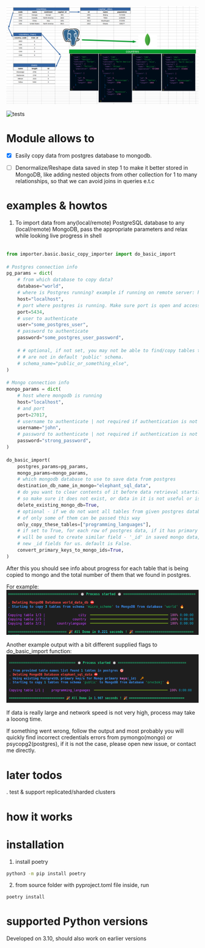 ![Postgres to Mongo image](static/postgres_to_mongo_image.png 'Postgres to Mongo image')

![tests](https://github.com/Tornike-Skhulukhia/postgres-to-mongo-importer/actions/workflows/main.yml/badge.svg)

# Module allows to

- [x] Easily copy data from postgres database to mongodb.

- [ ] Denormalize/Reshape data saved in step 1 to make it better stored in MongoDB, like adding nested objects from other collection for 1 to many relationships, so that we can avoid joins in queries e.t.c

# examples & howtos

1. To import data from any(local/remote) PostgreSQL database to any (local/remote) MongoDB, pass the appropriate parameters and relax while looking live progress in shell

```python

from importer.basic.basic_copy_importer import do_basic_import

# Postgres connection info
pg_params = dict(
    # from which database to copy data?
    database="world",
    # where is Postgres running? example if running on remote server: http://your_server_ip_address_or_domain
    host="localhost",
    # port where postgres is running. Make sure port is open and accessible from your PC
    port=5434,
    # user to authenticate
    user="some_postgres_user",
    # password to authenticate
    password="some_postgres_user_password",

    # # optional, if not set, you may not be able to find/copy tables that you need if they
    # # are not in default 'public' schema.
    # schema_name="public_or_something_else",
)

# Mongo connection info
mongo_params = dict(
    # host where mongodb is running
    host="localhost",
    # and port
    port=27017,
    # username to authenticate | not required if authentication is not needed
    username="john",
    # password to authenticate | not required if authentication is not needed
    password="strong_password",
)

do_basic_import(
    postgres_params=pg_params,
    mongo_params=mongo_params,
    # which mongodb database to use to save data from postgres
    destination_db_name_in_mongo="elephant_sql_data",
    # do you want to clear contents of it before data retrieval starts? default is True,
    # so make sure it does not exist, or data in it is not useful or is backuped up
    delete_existing_mongo_db=True,
    # optional - if we do not want all tables from given postgres database and schema, list
    # of only some of them can be passed this way
    only_copy_these_tables=["programming_languages"],
    # if set to True, for each row of postgres data, if it has primary key/keys, this key/keys
    # will be used to create similar field - '_id' in saved mongo data, so mongo will not autocreate
    # new _id fields for us. default is False.
    convert_primary_keys_to_mongo_ids=True,
)

```

After this you should see info about progress for each table that is being copied to mongo and the total number of them that we found in postgres.

For example:
![Basic copy example CLI image 1](static/basic_copy_import_image_1.png 'Basic copy example CLI image 1')

Another example output with a bit different supplied flags to do_basic_import function:
![Basic copy example CLI image 2](static/basic_copy_import_image_2.png 'Basic copy example CLI image 2')

If data is really large and network speed is not very high, process may take a looong time.

If something went wrong, follow the output and most probably you will quickly find incorrect credentials errors from pymongo(mongo) or psycopg2(postgres), if it is not the case, please open new issue, or contact me directly.

# later todos

. test & support replicated/sharded clusters

# how it works

# installation

1. install poetry

```bash
python3 -m pip install poetry
```

2. from source folder with pyproject.toml file inside, run

```bash
poetry install
```

# supported Python versions

Developed on 3.10, should also work on earlier versions
